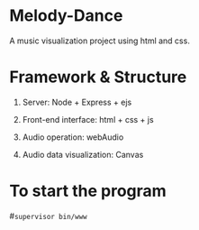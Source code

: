 # Melody-Dance
A music visualization project using html and css.

# Framework & Structure

1. Server: Node + Express + ejs

2. Front-end interface: html + css + js

3. Audio operation: webAudio

4. Audio data visualization: Canvas

# To start the program

#`supervisor bin/www`

